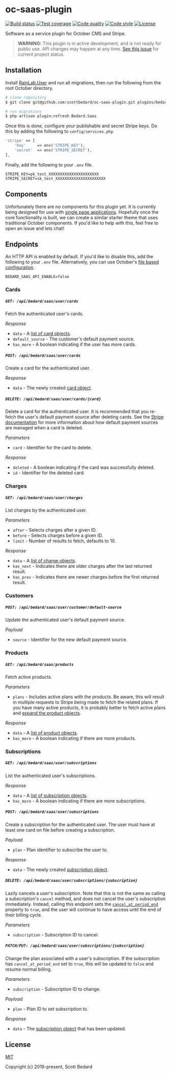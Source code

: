 # oc-saas-plugin

[![Build status](https://img.shields.io/circleci/build/github/scottbedard/oc-saas-plugin)](https://circleci.com/gh/scottbedard/oc-saas-plugin)
[![Test coverage](https://img.shields.io/codecov/c/github/scottbedard/oc-saas-plugin)](https://codecov.io/gh/scottbedard/oc-saas-plugin)
[![Code quality](https://img.shields.io/scrutinizer/quality/g/scottbedard/oc-saas-plugin/master)](https://scrutinizer-ci.com/g/scottbedard/oc-saas-plugin)
[![Code style](https://github.styleci.io/repos/221099316/shield?style=flat)](https://github.styleci.io/repos/221099316)
[![License](https://img.shields.io/github/license/scottbedard/oc-saas-plugin?color=blue)](https://github.com/scottbedard/oc-saas-plugin/blob/master/LICENSE)

Software as a service plugin for October CMS and Stripe.

> **WARNING:** This plugin is in active development, and is not ready for public use. API changes may happen at any time. [See this issue](https://github.com/scottbedard/oc-saas-plugin/issues/2) for current project status.

## Installation

Install [RainLab.User](https://github.com/rainlab/user-plugin) and run all migrations, then run the following from the root October directory.

```bash
# clone repository
$ git clone git@github.com:scottbedard/oc-saas-plugin.git plugins/bedard/saas

# run migrations
$ php artisan plugin:refresh Bedard.Saas
```

Once this is done, configure your publishable and secret Stripe keys. Do this by adding the following to `config/services.php`.

```php
'stripe' => [
    'key'     => env('STRIPE_KEY'),
    'secret'  => env('STRIPE_SECRET'),
],
```

Finally, add the following to your `.env` file.

```
STRIPE_KEY=pk_test_XXXXXXXXXXXXXXXXXXXXXX
STRIPE_SECRET=sk_test_XXXXXXXXXXXXXXXXXXXXXX
```

## Components

Unfortunately there are no components for this plugin yet. It is currently being designed for use with [single page applications](https://github.com/scottbedard/oc-saas-theme). Hopefully once the core functionality is built, we can create a similar starter theme that uses traditional October components. If you'd like to help with this, feel free to open an issue and lets chat!

## Endpoints

An HTTP API is enabled by default. If you'd like to disable this, add the following to your `.env` file. Alternatively, you can use October's [file based configuration](https://octobercms.com/docs/plugin/settings#file-configuration).

```
BEDARD_SAAS_API_ENABLE=false
```

### Cards

##### `GET: /api/bedard/saas/user/cards`

Fetch the authenticated user's cards.

_Response_
- `data` - A [list of card objects](https://stripe.com/docs/api/cards/list?lang=php).
- `default_source` - The customer's default payment source.
- `has_more` - A boolean indicating if the user has more cards.

##### `POST: /api/bedard/saas/user/cards`

Create a card for the authenticated user.

_Response_

- `data` - The newly created [card object](https://stripe.com/docs/api/cards/object?lang=php).

##### `DELETE: /api/bedard/saas/user/cards/{card}`

Delete a card for the authenticated user. It is recommended that you re-fetch the user's default payment source after deleting cards. See the [Stripe documentation](https://stripe.com/docs/api/cards/delete?lang=php) for more information about how default payment sources are managed when a card is deleted.

_Parameters_

- `card` - Identifier for the card to delete.

_Response_

- `deleted` - A boolean indicating if the card was successfully deleted.
- `id` - Identifier for the deleted card.

### Charges

##### `GET: /api/bedard/saas/user/charges`

List charges by the authenticated user.

_Parameters_

- `after` - Selects charges after a given ID.
- `before` - Selects charges before a given ID.
- `limit` - Number of results to fetch, defaults to 10.

_Response_

- `data` - A [list of charge objects](https://stripe.com/docs/api/charges/list?lang=php).
- `has_next` - Indicates there are older charges after the last returned result.
- `has_prev` - Indicates there are newer charges before the first returned result.

### Customers

##### `POST: /api/bedard/saas/user/customer/default-source`

Update the authenticated user's default payment source.

_Payload_

- `source` - Identifier for the new default payment source.

### Products

##### `GET: /api/bedard/saas/products`

Fetch active products.

_Parameters_

- `plans` - Includes active plans with the products. Be aware, this will result in multiple requests to Stripe being made to fetch the related plans. If you have many active products, it is probably better to fetch active plans and [expand the product objects](https://stripe.com/docs/api/expanding_objects?lang=php).

_Response_

- `data` - A [list of product objects](https://stripe.com/docs/api/service_products/list?lang=php).
- `has_more` - A boolean indicating if there are more products.

### Subscriptions

##### `GET: /api/bedard/saas/user/subscriptions`

List the authenticated user's subscriptions.

_Response_

- `data` - A [list of subscription objects](https://stripe.com/docs/api/subscriptions/list?lang=php).
- `has_more` - A boolean indicating if there are more subscriptions.

##### `POST: /api/bedard/saas/user/subscriptions`

Create a subscription for the authenticated user. The user must have at least one card on file before creating a subscription.

_Payload_

- `plan` - Plan identifier to subscribe the user to.

_Response_

- `data` - The newly created [subscription object](https://stripe.com/docs/api/subscriptions/object?lang=php).

##### `DELETE: /api/bedard/saas/user/subscriptions/{subscription}`

Lazily cancels a user's subscription. Note that this is not the same as calling a subscription's `cancel` method, and does not cancel the user's subscription immediately. Instead, calling this endpoint sets the [`cancel_at_period_end`](https://stripe.com/docs/api/subscriptions/object?lang=php#subscription_object-cancel_at_period_end) property to `true`, and the user will continue to have access until the end of their billing cycle.

_Parameters_

- `subscription` - Subscription ID to cancel.

##### `PATCH/PUT: /api/bedard/saas/user/subscriptions/{subscription}`

Change the plan associated with a user's subscription. If the subscription has `cancel_at_period_end` set to `true`, this will be updated to `false` and resume normal billing.

_Parameters_

- `subscription` - Subscription ID to change.

_Payload_

- `plan` - Plan ID to set subscription to.

_Response_

- `data` - The [subscription object](https://stripe.com/docs/api/subscriptions/update?lang=php) that has been updated.

## License

[MIT](https://github.com/scottbedard/oc-saas-plugin/blob/master/LICENSE)

Copyright (c) 2019-present, Scott Bedard
